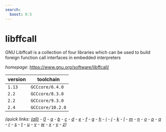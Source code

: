 ```yaml
---
search:
  boost: 0.5
---
```

# libffcall

GNU Libffcall is a collection of four libraries which can be used to build  foreign function call interfaces in embedded interpreters

*homepage*: <https://www.gnu.org/software/libffcall/>

version | toolchain
--------|----------
``1.13`` | ``GCCcore/6.4.0``
``2.2`` | ``GCCcore/8.3.0``
``2.2`` | ``GCCcore/9.3.0``
``2.4`` | ``GCCcore/10.2.0``


*(quick links: [(all)](../index.md) - [0](../0/index.md) - [a](../a/index.md) - [b](../b/index.md) - [c](../c/index.md) - [d](../d/index.md) - [e](../e/index.md) - [f](../f/index.md) - [g](../g/index.md) - [h](../h/index.md) - [i](../i/index.md) - [j](../j/index.md) - [k](../k/index.md) - [l](../l/index.md) - [m](../m/index.md) - [n](../n/index.md) - [o](../o/index.md) - [p](../p/index.md) - [q](../q/index.md) - [r](../r/index.md) - [s](../s/index.md) - [t](../t/index.md) - [u](../u/index.md) - [v](../v/index.md) - [w](../w/index.md) - [x](../x/index.md) - [y](../y/index.md) - [z](../z/index.md))*

